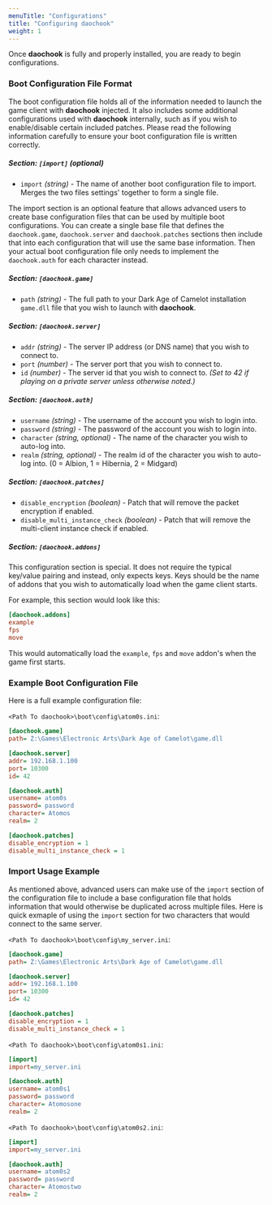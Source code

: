 ```yaml
---
menuTitle: "Configurations"
title: "Configuring daochook"
weight: 1
---
```


Once **daochook** is fully and properly installed, you are ready to begin configurations.

### Boot Configuration File Format

The boot configuration file holds all of the information needed to launch the game client with **daochook** injected. It also includes some additional configurations used with **daochook** internally, such as if you wish to enable/disable certain included patches. Please read the following information carefully to ensure your boot configuration file is written correctly.

##### Section: `[import]` (optional)

  - `import` _(string)_ - The name of another boot configuration file to import. Merges the two files settings' together to form a single file.

The import section is an optional feature that allows advanced users to create base configuration files that can be used by multiple boot configurations. You can create a single base file that defines the `daochook.game`, `daochook.server` and `daochook.patches` sections then include that into each configuration that will use the same base information. Then your actual boot configuration file only needs to implement the `daochook.auth` for each character instead.

##### Section: `[daochook.game]`

  - `path` _(string)_ - The full path to your Dark Age of Camelot installation `game.dll` file that you wish to launch with **daochook**.

##### Section: `[daochook.server]`

  - `addr` _(string)_ - The server IP address (or DNS name) that you wish to connect to.
  - `port` _(number)_ - The server port that you wish to connect to.
  - `id` _(number)_ - The server id that you wish to connect to. _(Set to 42 if playing on a private server unless otherwise noted.)_

##### Section: `[daochook.auth]`

  - `username` _(string)_ - The username of the account you wish to login into.
  - `password` _(string)_ - The password of the account you wish to login into.
  - `character` _(string, optional)_ - The name of the character you wish to auto-log into.
  - `realm` _(string, optional)_ - The realm id of the character you wish to auto-log into. (0 = Albion, 1 = Hibernia, 2 = Midgard)

##### Section: `[daochook.patches]`

  - `disable_encryption` _(boolean)_ - Patch that will remove the packet encryption if enabled.
  - `disable_multi_instance_check` _(boolean)_ - Patch that will remove the multi-client instance check if enabled.

##### Section: `[daochook.addons]`

This configuration section is special. It does not require the typical key/value pairing and instead, only expects keys. Keys should be the name of addons that you wish to automatically load when the game client starts.

For example, this section would look like this:

```ini
[daochook.addons]
example
fps
move
```

This would automatically load the `example`, `fps` and `move` addon's when the game first starts.

### Example Boot Configuration File

Here is a full example configuration file:

`<Path To daochook>\boot\config\atom0s.ini`:
```ini
[daochook.game]
path= Z:\Games\Electronic Arts\Dark Age of Camelot\game.dll

[daochook.server]
addr= 192.168.1.100
port= 10300
id= 42

[daochook.auth]
username= atom0s
password= password
character= Atomos
realm= 2

[daochook.patches]
disable_encryption = 1
disable_multi_instance_check = 1
```

### Import Usage Example

As mentioned above, advanced users can make use of the `import` section of the configuration file to include a base configuration file that holds information that would otherwise be duplicated across multiple files. Here is quick exmaple of using the `import` section for two characters that would connect to the same server.

`<Path To daochook>\boot\config\my_server.ini`:
```ini
[daochook.game]
path= Z:\Games\Electronic Arts\Dark Age of Camelot\game.dll

[daochook.server]
addr= 192.168.1.100
port= 10300
id= 42

[daochook.patches]
disable_encryption = 1
disable_multi_instance_check = 1
```

`<Path To daochook>\boot\config\atom0s1.ini`:
```ini
[import]
import=my_server.ini

[daochook.auth]
username= atom0s1
password= password
character= Atomosone
realm= 2
```

`<Path To daochook>\boot\config\atom0s2.ini`:
```ini
[import]
import=my_server.ini

[daochook.auth]
username= atom0s2
password= password
character= Atomostwo
realm= 2
```
